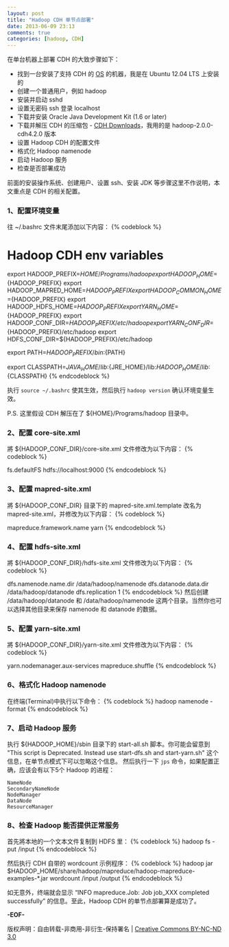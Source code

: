 ```yaml
---
layout: post
title: "Hadoop CDH 单节点部署"
date: 2013-06-09 23:13
comments: true
categories: [hadoop, CDH]
---
```


在单台机器上部署 CDH 的大致步骤如下：

*   找到一台安装了支持 CDH 的 [OS](http://www.cloudera.com/content/cloudera-content/cloudera-docs/CDH4/latest/CDH4-Requirements-and-Supported-Versions/cdhrsv_topic_1.html "Supported OS") 的机器，我是在 Ubuntu 12.04 LTS 上安装的
*   创建一个普通用户，例如 hadoop
*   安装并启动 sshd
*   设置无密码 ssh 登录 localhost
*   下载并安装 Oracle Java Development Kit (1.6 or later)
*   下载并解压 CDH 的压缩包 - [CDH Downloads](https://ccp.cloudera.com/display/SUPPORT/CDH+Downloads)，我用的是 hadoop-2.0.0-cdh4.2.0 版本
*   设置 Hadoop CDH 的配置文件
*   格式化 Hadoop namenode
*   启动 Hadoop 服务
*   检查是否部署成功

前面的安装操作系统、创建用户、设置 ssh、安装 JDK 等步骤这里不作说明，本文重点是 CDH 的相关配置。

<!-- more -->

### 1、配置环境变量
往 ~/.bashrc 文件末尾添加以下内容：
{% codeblock %}
# Hadoop CDH env variables
export HADOOP_PREFIX=${HOME}/Programs/hadoop
export HADOOP_HOME=${HADOOP_PREFIX}
export HADOOP_MAPRED_HOME=${HADOOP_PREFIX}
export HADOOP_COMMON_HOME=${HADOOP_PREFIX}
export HADOOP_HDFS_HOME=${HADOOP_PREFIX}
export YARN_HOME=${HADOOP_PREFIX}
export HADOOP_CONF_DIR=${HADOOP_PREFIX}/etc/hadoop
export YARN_CONF_DIR=${HADOOP_PREFIX}/etc/hadoop
export HDFS_CONF_DIR=${HADOOP_PREFIX}/etc/hadoop

export PATH=${HADOOP_PREFIX}/bin:${PATH}

export CLASSPATH=${JAVA_HOME}/lib:${JRE_HOME}/lib:${HADOOP_HOME}/lib:${CLASSPATH}
{% endcodeblock %}

执行 `source ~/.bashrc` 使其生效，然后执行 `hadoop version` 确认环境变量生效。

P.S. 这里假设 CDH 解压在了 ${HOME}/Programs/hadoop 目录中。

### 2、配置 core-site.xml
將 ${HADOOP_CONF_DIR}/core-site.xml 文件修改为以下内容：
{% codeblock %}
<?xml version="1.0" encoding="UTF-8"?>
<?xml-stylesheet type="text/xsl" href="configuration.xsl"?>
<!--
  Licensed under the Apache License, Version 2.0 (the "License");
  you may not use this file except in compliance with the License.
  You may obtain a copy of the License at

    http://www.apache.org/licenses/LICENSE-2.0

  Unless required by applicable law or agreed to in writing, software
  distributed under the License is distributed on an "AS IS" BASIS,
  WITHOUT WARRANTIES OR CONDITIONS OF ANY KIND, either express or implied.
  See the License for the specific language governing permissions and
  limitations under the License. See accompanying LICENSE file.
-->

<!-- Put site-specific property overrides in this file. -->

<configuration>
    <property>
        <name>fs.defaultFS</name>
        <value>hdfs://localhost:9000</value>
    </property>
</configuration>
{% endcodeblock %}

### 3、配置 mapred-site.xml
將 ${HADOOP_CONF_DIR} 目录下的 mapred-site.xml.template 改名为 mapred-site.xml，并修改为以下内容：
{% codeblock %}
<?xml version="1.0"?>
<?xml-stylesheet type="text/xsl" href="configuration.xsl"?>

<!-- Put site-specific property overrides in this file. -->

<configuration>
    <property>
        <name>mapreduce.framework.name</name>
        <value>yarn</value>
    </property>
</configuration>
{% endcodeblock %}

### 4、配置 hdfs-site.xml
將 ${HADOOP_CONF_DIR}/hdfs-site.xml 文件修改为以下内容：
{% codeblock %}
<?xml version="1.0" encoding="UTF-8"?>
<?xml-stylesheet type="text/xsl" href="configuration.xsl"?>
<!--
  Licensed under the Apache License, Version 2.0 (the "License");
  you may not use this file except in compliance with the License.
  You may obtain a copy of the License at

    http://www.apache.org/licenses/LICENSE-2.0

  Unless required by applicable law or agreed to in writing, software
  distributed under the License is distributed on an "AS IS" BASIS,
  WITHOUT WARRANTIES OR CONDITIONS OF ANY KIND, either express or implied.
  See the License for the specific language governing permissions and
  limitations under the License. See accompanying LICENSE file.
-->

<!-- Put site-specific property overrides in this file. -->

<configuration>
    <property>
        <name>dfs.namenode.name.dir</name>
        <value>/data/hadoop/namenode</value>
    </property>
    <property>
        <name>dfs.datanode.data.dir</name>
        <value>/data/hadoop/datanode</value>
    </property>
    <property>
        <name>dfs.replication</name>
        <value>1</value>
    </property>
</configuration>
{% endcodeblock %}
然后创建 /data/hadoop/datanode 和 /data/hadoop/namenode 这两个目录。当然你也可以选择其他目录来保存 namenode 和 datanode 的数据。

### 5、配置 yarn-site.xml
將 ${HADOOP_CONF_DIR}/yarn-site.xml 文件修改为以下内容：
{% codeblock %}
<?xml version="1.0"?>
<configuration>
<!-- Site specific YARN configuration properties -->
    <property>
        <name>yarn.nodemanager.aux-services</name>
        <value>mapreduce.shuffle</value>
    </property>
</configuration>
{% endcodeblock %}

### 6、格式化 Hadoop namenode
在终端(Terminal)中执行以下命令：
{% codeblock %}
hadoop namenode -format
{% endcodeblock %}

### 7、启动 Hadoop 服务
执行 ${HADOOP_HOME}/sbin 目录下的 start-all.sh 脚本。你可能会留意到 "This script is Deprecated. Instead use start-dfs.sh and start-yarn.sh" 这个信息，在单节点模式下可以忽略这个信息。
然后执行一下 `jps` 命令，如果配置正确，应该会有以下5个 Hadoop 的进程：

    NameNode
    SecondaryNameNode
    NodeManager
    DataNode
    ResourceManager

### 8、检查 Hadoop 能否提供正常服务
首先將本地的一个文本文件复制到 HDFS 里：
{% codeblock %}
hadoop fs -put <local-file> /input
{% endcodeblock %}

然后执行 CDH 自带的 wordcount 示例程序：
{% codeblock %}
hadoop jar $HADOOP_HOME/share/hadoop/mapreduce/hadoop-mapreduce-examples-*.jar wordcount /input /output
{% endcodeblock %}

如无意外，终端就会显示 “INFO mapreduce.Job: Job job_XXX completed successfully” 的信息。至此，Hadoop CDH 的单节点部署算是成功了。

**-EOF-**

版权声明：自由转载-非商用-非衍生-保持署名 | [Creative Commons BY-NC-ND 3.0](http://creativecommons.org/licenses/by-nc-nd/3.0/deed.zh "CC 3.0")

